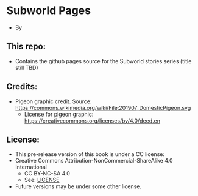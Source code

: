 
# Subworld Pages
* By 

## This repo:
* Contains the github pages source for the Subworld stories series (title still TBD)

## Credits:
* Pigeon graphic credit. Source: https://commons.wikimedia.org/wiki/File:201907_DomesticPigeon.svg
	* License for pigeon graphic: https://creativecommons.org/licenses/by/4.0/deed.en 

## License:
* This pre-release version of this book is under a CC license:
* Creative Commons Attribution-NonCommercial-ShareAlike 4.0 International
	* CC BY-NC-SA 4.0
	* See: [LICENSE](./LICENSE)
* Future versions may be under some other license.



